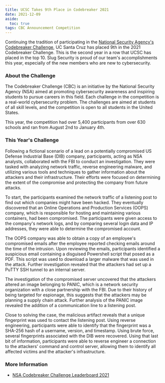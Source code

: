 ```yaml
---
title: UCSC Takes 9th Place in Codebreaker 2021
date: 2021-12-09
aside:
  toc: true
tags: CBC Announcement Competition
---
```


Continuing the tradition of participating in the [National Security Agency's Codebreaker Challenge](https://nsa-codebreaker.org/home), UC Santa Cruz has placed 9th in the 2021 Codebreaker Challenge. This is the second year in a row that UCSC has placed in the top 10. Slug Security is proud of our team's accomplishments this year, especially of the new members who are new to cybersecurity.

### About the Challenge
The Codebreaker Challenge (CBC) is an initiative by the National Security Agency (NSA) aimed at promoting cybersecurity awareness and inspiring students to pursue careers in this field. Each challenge in the competition is a real-world cybersecurity problem. The challenges are aimed at students of all skill levels, and the competition is open to all students in the United States.

This year, the competition had over 5,400 participants from over 630 schools and ran from August 2nd to January 4th.

### This Year's Challenge
Following a fictional scenario of a lead on a potentially compromised US Defense Industrial Base (DIB) company, participants, acting as NSA analysts, collaborated with the FBI to conduct an investigation. They were tasked with analyzing network traffic, reverse engineering malware, and utilizing various tools and techniques to gather information about the attackers and their infrastructure. Their efforts were focused on determining the extent of the compromise and protecting the company from future attacks.

To start, the participants examined the network traffic of a listening post to find out which companies might have been hacked. They eventually discovered that an Online Operations and Production Services (OOPS) company, which is responsible for hosting and maintaining various containers, had been compromised. The participants were given access to the company's network logs, and by comparing several login data and IP addresses, they were able to determine the compromised account.

The OOPS company was able to obtain a copy of an employee's compromised emails after the employee reported checking emails around the time of the intrusion. Upon reviewing the emails, participants identified a suspicious email containing a disguised Powershell script that posed as a PDF. This script was used to download a larger malware that was used in the attack. Further investigation revealed that the attackers had set up a PuTTY SSH tunnel to an internal server.

The investigation of the compromised server uncovered that the attackers altered an image belonging to PANIC, which is a network security organization with a close partnership with the FBI. Due to their history of being targeted for espionage, this suggests that the attackers may be planning a supply chain attack. Further analysis of the PANIC image revealed the addition of a communication line to a listening post.

Close to solving the case, the malicious artifact reveals that a unique fingerprint was used to contact the listening post. Using reverse engineering, participants were able to identify that the fingerprint was a SHA-256 hash of a username, version, and timestamp. Using brute force, several fingerprints associated with the DIB were recovered. Using that last bit of information, participants were able to reverse engineer a connection to the attackers' command and control server, allowing them to identify all affected victims and the attacker's infrastructure.

### More Information
- [NSA Codebreaker Challenge Leaderboard 2021](https://nsa-codebreaker.org/leaderboard_2021)